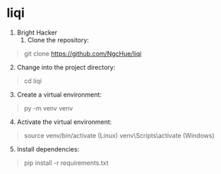 # liqi
1. Bright Hacker
   1. Clone the repository:
> git clone https://github.com/NgcHue/liqi

2. Change into the project directory:
> cd liqi

3. Create a virtual environment:
> py -m venv venv

4. Activate the virtual environment:
> source venv/bin/activate (Linux)
> venv\Scripts\activate (Windows)

5. Install dependencies:
> pip install -r requirements.txt
